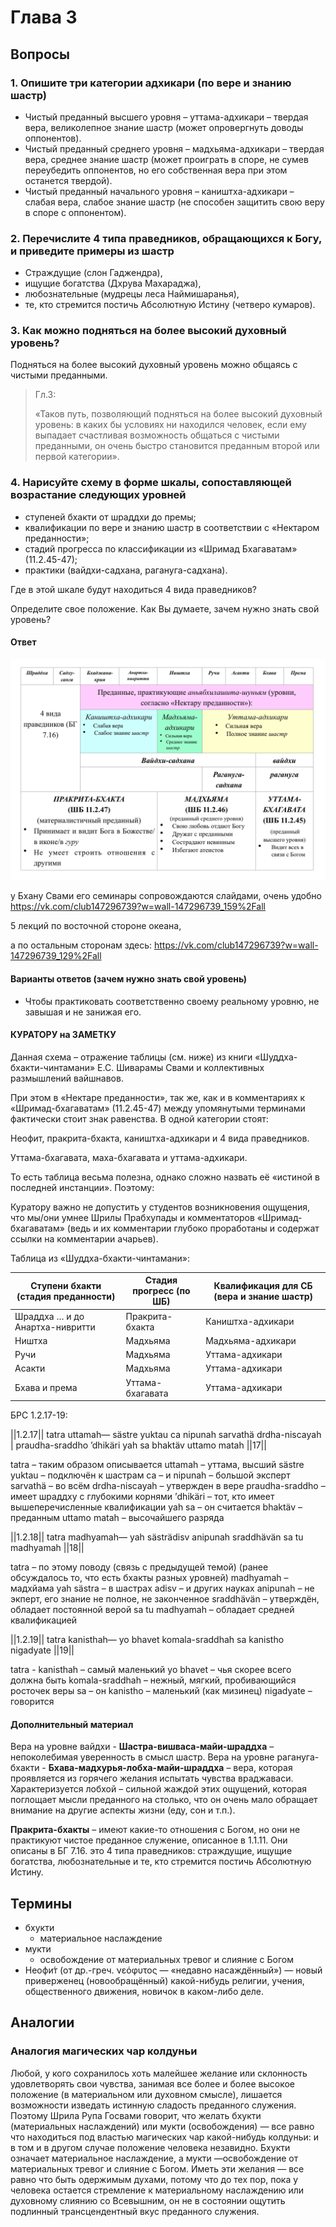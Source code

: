 # Глава 3

## Вопросы

### 1. Опишите три категории адхикари (по вере и знанию шастр)

- Чистый преданный высшего уровня – уттама-адхикари – твердая вера, великолепное знание шастр (может опровергнуть доводы оппонентов).
- Чистый преданный среднего уровня – мадхьяма-адхикари – твердая вера, среднее знание шастр (может проиграть в споре, не сумев переубедить оппонентов, но его собственная вера при этом останется твердой).
- Чистый преданный начального уровня – каништха-адхикари – слабая вера, слабое знание шастр (не способен защитить свою веру в споре с оппонентом).

### 2. Перечислите 4 типа праведников, обращающихся к Богу, и приведите примеры из шастр

- Страждущие (слон Гаджендра),
- ищущие богатства (Дхрува Махараджа),
- любознательные (мудрецы леса Наймишаранья),
- те, кто стремится постичь Абсолютную Истину (четверо кумаров).

### 3. Как можно подняться на более высокий духовный уровень?

Подняться на более высокий духовный уровень можно общаясь с чистыми преданными.

> Гл.3:
>
> «Таков путь, позволяющий подняться на более высокий духовный уровень: в каких бы условиях ни находился человек, если ему выпадает счастливая возможность общаться с чистыми преданными, он очень быстро становится преданным второй или первой категории».

### 4. Нарисуйте схему в форме шкалы, сопоставляющей возрастание следующих уровней

- ступеней бхакти от шраддхи до премы;
- квалификации по вере и знанию шастр в соответствии с «Нектаром преданности»;
- стадий прогресса по классификации из «Шримад Бхагаватам» (11.2.45-47);
- практики (вайдхи-садхана, рагануга-садхана).

Где в этой шкале будут находиться 4 вида праведников?

Определите свое положение. Как Вы думаете, зачем нужно знать свой уровень?

#### Ответ

![Квалификация преданных](/schemas/adhikar.png)

у Бхану Свами его семинары сопровождаются слайдами, очень удобно <https://vk.com/club147296739?w=wall-147296739_159%2Fall>

5 лекций по восточной стороне океана,

а по остальным сторонам здесь: <https://vk.com/club147296739?w=wall-147296739_129%2Fall>

#### Варианты ответов (зачем нужно знать свой уровень)

- Чтобы практиковать соответственно своему реальному уровню, не завышая и не занижая его.

#### КУРАТОРУ на ЗАМЕТКУ

Данная схема – отражение таблицы (см. ниже) из книги «Шуддха-бхакти-чинтамани» Е.С. Шиварамы Свами и коллективных размышлений вайшнавов.

При этом в «Нектаре преданности», так же, как и в комментариях к «Шримад-бхагаватам» (11.2.45-47) между упомянутыми терминами фактически стоит знак равенства. В одной категории стоят:

Неофит, пракрита-бхакта, каништха-адхикари и 4 вида праведников.

Уттама-бхагавата, маха-бхагавата и уттама-адхикари.

То есть таблица весьма полезна, однако сложно назвать её «истиной в последней инстанции». Поэтому:

Куратору важно не допустить у студентов возникновения ощущения, что мы/они умнее Шрилы Прабхупады и комментаторов «Шримад-бхагаватам» (ведь и их комментарии глубоко проработаны и содержат ссылки на комментарии ачарьев).

Таблица из «Шуддха-бхакти-чинтамани»:

| Ступени бхакти (стадия преданности) | Стадия прогресс (по ШБ) | Квалификация для СБ (вера и знание шастр) |
| ----------------------------------- | ----------------------- | ----------------------------------------- |
| Шраддха … и до Анартха-нивритти     | Пракрита-бхакта         | Каништха-адхикари                         |
| Ништха                              | Мадхьяма                | Мадхьяма-адхикари                         |
| Ручи                                | Мадхьяма                | Уттама-адхикари                           |
| Асакти                              | Мадхьяма                | Уттама-адхикари                           |
| Бхава и према                       | Уттама-бхагавата        | Уттама-адхикари                           |

БРС 1.2.17-19:

||1.2.17||
tatra uttamah—
sästre yuktau ca nipunah sarvathä drdha-niscayah |
praudha-sraddho ’dhikäri yah sa bhaktäv uttamo matah ||17||

tatra – таким образом описывается
uttamah – уттама, высший
sästre yuktau – подключён к шастрам
ca – и
nipunah – большой эксперт
sarvathä – во всём
drdha-niscayah – утвержден в вере
praudha-sraddho – имеет шраддху с глубокими корнями
’dhikäri – тот, кто имеет вышеперечисленные квалификации
yah sa – он считается
bhaktäv – преданным
uttamo matah – высочайшего разряда

||1.2.18||
tatra madhyamah—
yah sästrädisv anipunah sraddhävän sa tu madhyamah ||18||

tatra – по этому поводу (связь с предыдущей темой) (ранее обсуждалось то, что есть бхакты разных уровней)
madhyamah – мадхйама
yah sästrа – в шастрах
аdisv – и других науках
anipunah – не экперт, его знание не полное, не законченное
sraddhävän – утверждён, обладает постоянной верой
sa tu madhyamah – обладает средней квалификацией

||1.2.19||
tatra kanisthah—
yo bhavet komala-sraddhah sa kanistho nigadyate ||19||

tatra -
kanisthah – самый маленький
yo bhavet – чья скорее всего должна быть
komala-sraddhah – нежный, мягкий, пробивающийся росточек веры
sa – он
kanistho – маленький (как мизинец)
nigadyate – говорится

#### Дополнительный материал

Вера на уровне вайдхи - **Шастра-вишваса-майи-шраддха** – непоколебимая уверенность в смысл шастр.
Вера на уровне рагануга-бхакти - **Бхава-мадхурья-лобха-майи-шраддха** – вера, которая проявляется из горячего желания испытать чувства враджаваси. Характеризуется лобхой – сильной жаждой этих ощущений, которая поглощает мысли преданного на столько, что он очень мало обращает внимание на другие аспекты жизни (еду, сон и т.п.).

**Пракрита-бхакты** – имеют какие-то отношения с Богом, но они не практикуют чистое преданное служение, описанное в 1.1.11. Они описаны в БГ 7.16. это 4 типа праведников: страждущие, ищущие богатства, любознательные и те, кто стремится постичь Абсолютную Истину.

## Термины

- бхукти
  - материальное наслаждение
- мукти
  - освобождение от материальных тревог и слияние с Богом
- Неофи́т (от др.-греч. νεόφυτος — «недавно насаждённый») — новый приверженец (новообращённый) какой-нибудь религии, учения, общественного движения, новичок в каком-либо деле.

## Аналогии

### Аналогия магических чар колдуньи

Любой, у кого сохранилось хоть малейшее желание или склонность удовлетворять свои чувства, занимая все более и более высокое положение (в материальном или духовном смысле), лишается возможности изведать истинную сладость преданного служения. Поэтому Шрила Рупа Госвами говорит, что желать бхукти (материальных наслаждений) или мукти (освобождения) — все равно что находиться под властью магических чар какой-нибудь колдуньи: и в том и в другом случае положение человека незавидно. Бхукти означает материальное наслаждение, а мукти —освобождение от материальных тревог и слияние с Богом. Иметь эти желания — все равно что быть одержимым духами, потому что до тех пор, пока у человека остается стремление к материальному наслаждению или духовному слиянию со Всевышним, он не в состоянии ощутить подлинный трансцендентный вкус преданного служения.
